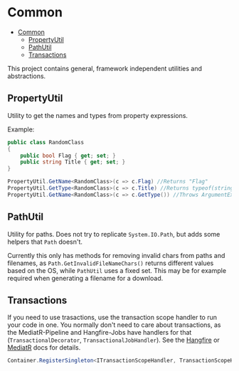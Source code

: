 # Common

- [Common](#common)
  - [PropertyUtil](#propertyutil)
  - [PathUtil](#pathutil)
  - [Transactions](#transactions)

This project contains general, framework independent utilities and abstractions.

## PropertyUtil

Utility to get the names and types from property expressions.

Example:

```cs
public class RandomClass
{
    public bool Flag { get; set; }
    public string Title { get; set; }
}
```

```cs
PropertyUtil.GetName<RandomClass>(c => c.Flag) //Returns "Flag"
PropertyUtil.GetType<RandomClass>(c => c.Title) //Returns typeof(string)
PropertyUtil.GetName<RandomClass>(c => c.GetType()) //Throws ArgumentException - .GetType() is no valid property expression
```

## PathUtil

Utility for paths. Does not try to replicate `System.IO.Path`, but adds some helpers that `Path` doesn't.

Currently this only has methods for removing invalid chars from paths and filenames, as `Path.GetInvalidFileNameChars()` returns different values based on the OS, while `PathUtil` uses a fixed set. This may be for example required when generating a filename for a download.

## Transactions

If you need to use trasactions, use the transaction scope handler to run your code in one. You normally don't need to care about transactions, as the MediatR-Pipeline and Hangfire-Jobs have handlers for that (`TransactionalDecorator`, `TransactionalJobHandler`). See the [Hangfire](../Hangfire/README.md) or [MediatR](#mediatr) docs for details.

```cs
Container.RegisterSingleton<ITransactionScopeHandler, TransactionScopeHandler>();
```
